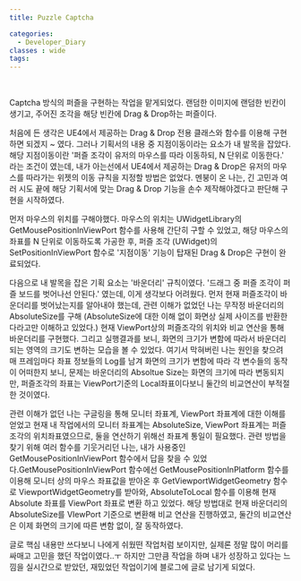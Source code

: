 ```yaml
---
title: Puzzle Captcha

categories:
  - Developer_Diary
classes : wide
tags:
---
```

<br>


Captcha 방식의 퍼즐을 구현하는 작업을 맡게되었다. 랜덤한 이미지에 랜덤한 빈칸이 생기고, 주어진 조각을 해당 빈칸에 Drag & Drop하는 퍼즐이다.

처음에 든 생각은 UE4에서 제공하는 Drag & Drop 전용 클래스와 함수를 이용해 구현하면 되겠지 ~ 였다. 그러나 기획서의 내용 중 지점이동이라는 요소가 내 발목을 잡았다. 해당 지점이동이란 '퍼즐 조각이 유저의 마우스를 따라 이동하되, N 단위로 이동한다.' 라는 조건이 였는데, 
내가 아는선에서 UE4에서 제공하는 Drag & Drop은 유저의 마우스를 따라가는 위젯의 이동 규칙을 지정할 방법은 없었다.
멘붕이 온 나는, 긴 고민과 여러 시도 끝에 해당 기획서에 맞는 Drag & Drop 기능을 손수 제작해야겠다고 판단해 구현을 시작하였다.

먼저 마우스의 위치를 구해야했다. 마우스의 위치는 UWidgetLibrary의 GetMousePositionInViewPort 함수를 사용해 간단히 구할 수 있었고, 
해당 마우스의 좌표를 N 단위로 이동하도록 가공한 후, 퍼즐 조각 (UWidget)의 SetPositionInViewPort 함수로 '지점이동' 기능이 탑재된 Drag & Drop은 구현이 완료되었다.

다음으로 내 발목을 잡은 기획 요소는 '바운더리' 규칙이였다. '드래그 중 퍼즐 조각이 퍼즐 보드를 벗어나선 안된다.' 였는데, 이게 생각보다 어려웠다. 
먼저 현재 퍼즐조각이 바운더리를 벗어났는지를 알아내야 했는데, 관련 이해가 없었던 나는 무작정 바운더리의 AbsoluteSize를 구해 (AbsoluteSize에 대한 이해 없이 화면상 실제 사이즈를 반환한다라고만 이해하고 있었다.) 현재 ViewPort상의 퍼즐조각의 위치와 비교 연산을 통해 바운더리를 구현했다. 그리고 실행결과를 보니, 화면의 크기가 변함에 따라서 바운더리되는 영역의 크기도 변하는 모습을 볼 수 있었다. 여기서 막혀버린 나는 원인을 찾으려 매 프레임마다 좌표 정보들의 Log를 남겨 화면의 크기가 변함에 따라 각 변수들의 동작이 어떠한지 보니, 문제는 바운더리의 Absoltue Size는 화면의 크기에 따라 변동되지만, 퍼즐조각의 좌표는 ViewPort기준의 Local좌표이다보니 둘간의 비교연산이 부적절한 것이였다. 

관련 이해가 없던 나는 구글링을 통해 모니터 좌표계,  ViewPort 좌표계에 대한 이해를 얻었고 현재 내 작업에서의 모니터 좌표계는 AbsoluteSize, ViewPort 좌표계는 퍼즐조각의 위치좌표였으므로, 둘을 연산하기 위해선 좌표계 통일이 필요했다. 관련 방법을 찾기 위해 여러 함수를 기웃거리던 나는, 내가 사용중인 GetMousePositionInViewPort 함수에서 답을 찾을 수 있었다.GetMousePositionInViewPort 함수에선 GetMousePositionInPlatform 함수를 이용해 모니터 상의 마우스 좌표값을 받아온 후 GetViewportWidgetGeometry 함수로 ViewportWidgetGeometry를 받아와, AbsoluteToLocal 함수를 이용해 현재 Absolute 좌표를 ViewPort 좌표로 변환 하고 있었다. 해당 방법대로 현재 바운더리의 AbsoluteSize를 VIewPort 기준으로 변환해 비교 연산을 진행하였고, 
둘간의 비교연산은 이제 화면의 크기에 따른 변함 없이, 잘 동작하였다. 

글로 핵심 내용만 쓰다보니 나에게 쉬웠떤 작업처럼 보이지만, 실제론 정말 많이 머리를 싸매고 고민을 했던 작업이였다..ㅜ 하지만 그만큼 작업을 하며 내가 성장하고 있다는 느낌을 실시간으로 받았던, 재밌었던 작업이기에 블로그에 글로 남기게 되었다.



